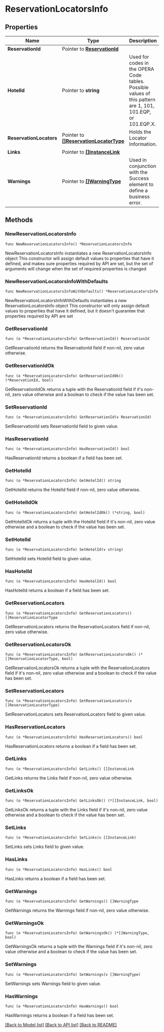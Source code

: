# ReservationLocatorsInfo

## Properties

Name | Type | Description | Notes
------------ | ------------- | ------------- | -------------
**ReservationId** | Pointer to [**ReservationId**](ReservationId.md) |  | [optional] 
**HotelId** | Pointer to **string** | Used for codes in the OPERA Code tables. Possible values of this pattern are 1, 101, 101.EQP, or 101.EQP.X. | [optional] 
**ReservationLocators** | Pointer to [**[]ReservationLocatorType**](ReservationLocatorType.md) | Holds the Locator Information. | [optional] 
**Links** | Pointer to [**[]InstanceLink**](InstanceLink.md) |  | [optional] 
**Warnings** | Pointer to [**[]WarningType**](WarningType.md) | Used in conjunction with the Success element to define a business error. | [optional] 

## Methods

### NewReservationLocatorsInfo

`func NewReservationLocatorsInfo() *ReservationLocatorsInfo`

NewReservationLocatorsInfo instantiates a new ReservationLocatorsInfo object
This constructor will assign default values to properties that have it defined,
and makes sure properties required by API are set, but the set of arguments
will change when the set of required properties is changed

### NewReservationLocatorsInfoWithDefaults

`func NewReservationLocatorsInfoWithDefaults() *ReservationLocatorsInfo`

NewReservationLocatorsInfoWithDefaults instantiates a new ReservationLocatorsInfo object
This constructor will only assign default values to properties that have it defined,
but it doesn't guarantee that properties required by API are set

### GetReservationId

`func (o *ReservationLocatorsInfo) GetReservationId() ReservationId`

GetReservationId returns the ReservationId field if non-nil, zero value otherwise.

### GetReservationIdOk

`func (o *ReservationLocatorsInfo) GetReservationIdOk() (*ReservationId, bool)`

GetReservationIdOk returns a tuple with the ReservationId field if it's non-nil, zero value otherwise
and a boolean to check if the value has been set.

### SetReservationId

`func (o *ReservationLocatorsInfo) SetReservationId(v ReservationId)`

SetReservationId sets ReservationId field to given value.

### HasReservationId

`func (o *ReservationLocatorsInfo) HasReservationId() bool`

HasReservationId returns a boolean if a field has been set.

### GetHotelId

`func (o *ReservationLocatorsInfo) GetHotelId() string`

GetHotelId returns the HotelId field if non-nil, zero value otherwise.

### GetHotelIdOk

`func (o *ReservationLocatorsInfo) GetHotelIdOk() (*string, bool)`

GetHotelIdOk returns a tuple with the HotelId field if it's non-nil, zero value otherwise
and a boolean to check if the value has been set.

### SetHotelId

`func (o *ReservationLocatorsInfo) SetHotelId(v string)`

SetHotelId sets HotelId field to given value.

### HasHotelId

`func (o *ReservationLocatorsInfo) HasHotelId() bool`

HasHotelId returns a boolean if a field has been set.

### GetReservationLocators

`func (o *ReservationLocatorsInfo) GetReservationLocators() []ReservationLocatorType`

GetReservationLocators returns the ReservationLocators field if non-nil, zero value otherwise.

### GetReservationLocatorsOk

`func (o *ReservationLocatorsInfo) GetReservationLocatorsOk() (*[]ReservationLocatorType, bool)`

GetReservationLocatorsOk returns a tuple with the ReservationLocators field if it's non-nil, zero value otherwise
and a boolean to check if the value has been set.

### SetReservationLocators

`func (o *ReservationLocatorsInfo) SetReservationLocators(v []ReservationLocatorType)`

SetReservationLocators sets ReservationLocators field to given value.

### HasReservationLocators

`func (o *ReservationLocatorsInfo) HasReservationLocators() bool`

HasReservationLocators returns a boolean if a field has been set.

### GetLinks

`func (o *ReservationLocatorsInfo) GetLinks() []InstanceLink`

GetLinks returns the Links field if non-nil, zero value otherwise.

### GetLinksOk

`func (o *ReservationLocatorsInfo) GetLinksOk() (*[]InstanceLink, bool)`

GetLinksOk returns a tuple with the Links field if it's non-nil, zero value otherwise
and a boolean to check if the value has been set.

### SetLinks

`func (o *ReservationLocatorsInfo) SetLinks(v []InstanceLink)`

SetLinks sets Links field to given value.

### HasLinks

`func (o *ReservationLocatorsInfo) HasLinks() bool`

HasLinks returns a boolean if a field has been set.

### GetWarnings

`func (o *ReservationLocatorsInfo) GetWarnings() []WarningType`

GetWarnings returns the Warnings field if non-nil, zero value otherwise.

### GetWarningsOk

`func (o *ReservationLocatorsInfo) GetWarningsOk() (*[]WarningType, bool)`

GetWarningsOk returns a tuple with the Warnings field if it's non-nil, zero value otherwise
and a boolean to check if the value has been set.

### SetWarnings

`func (o *ReservationLocatorsInfo) SetWarnings(v []WarningType)`

SetWarnings sets Warnings field to given value.

### HasWarnings

`func (o *ReservationLocatorsInfo) HasWarnings() bool`

HasWarnings returns a boolean if a field has been set.


[[Back to Model list]](../README.md#documentation-for-models) [[Back to API list]](../README.md#documentation-for-api-endpoints) [[Back to README]](../README.md)


